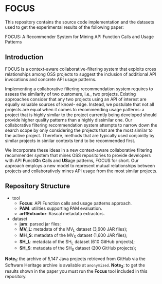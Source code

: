 # FOCUS

This repository contains the source code implementation and the datasets used to get the experimental results of the following paper:

FOCUS: A Recommender System for Mining API Function Calls and Usage Patterns

## Introduction

FOCUS is a context-aware collaborative-filtering system that exploits cross relationships among OSS projects to suggest the inclusion of additional API invocations and concrete API usage patterns.

Implementing a collaborative filtering recommendation system requires to assess the similarity of two customers, i.e., two
projects. Existing approaches consider that any two projects using an API of interest are equally valuable sources of knowl-
edge. Instead, we postulate that not all projects are equal when it comes to recommending usage patterns: a project that is
highly similar to the project currently being developed should provide higher quality patterns than a highly dissimilar one.
Our collaborative filtering recommendation system attempts to narrow down the search scope by only considering the projects
that are the most similar to the active project. Therefore, methods that are typically used conjointly by similar projects
in similar contexts tend to be recommended first.

We incorporate these ideas in a new context-aware collaborative filtering recommender system that mines OSS repositories to provide developers with API **F**uncti**O**n **C**alls and **US**age patterns, FOCUS for short. Our approach employs a new model to represent mutual relationships between projects and collaboratively mines API usage from the most similar projects.

## Repository Structure

* tool
	* __Focus__: API Function calls and usage patterns approach.
	* __PAM__: utilities supporting PAM evaluation.
	* __arffExtractor__: Rascal metadata extractors.
* dataset
	* __jars__: parsed jar files;
	* __MV_L__: metadata of the MV<sub>L</sub> dataset (3,600 JAR files);
	* __MH_S__: metadata of the MV<sub>S</sub> dataset (1,600 JAR files);
	* __SH_L__: metadata of the SH<sub>L</sub> dataset (610 GitHub projects);
	* __SH_S__: metadata of the SH<sub>S</sub> dataset (200 GitHub projects);

__Note<sub>1</sub>__: the archive of 5,147 Java projects retrieved from GitHub via the Software Heritage archive is available at `anonymized`.
__Note<sub>2</sub>__: to get the results shown in the paper you must run the __Focus__ tool included in this repository.
